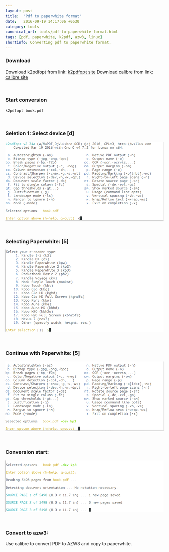 ```yaml
---
layout: post
title:  "Pdf to paperwhite format"
date:   2016-09-19 14:17:06 +0530
category: tools
canonical_url: tools/pdf-to-paperwhite-format.html
tags: [pdf, paperwhite, k2pdf, azw3, linux]
shortinfo: Converting pdf to paperwhite format.
---
```



### Download
Download k2pdfopt from link: [k2pdfopt site](http://www.willus.com/k2pdfopt/)
Download calibre from link: [calibre site](https://calibre-ebook.com/download)

&nbsp;

### Start conversion

```bash
k2pdfopt book.pdf
```

&nbsp;

### Seletion 1: Select device [d]

![k2pdfopt device selection](/images/k2pdf/k2pdfopt-device-selection.png "k2pdfopt device selection")

&nbsp;

### Selecting Paperwhite: [5]

![k2pdfopt select paperwhite](/images/k2pdf/k2pdfopt-paperwhite.png "k2pdfopt select paperwhite")

&nbsp;

### Continue with Paperwhite: [5]

![k2pdfopt finalize selection](/images/k2pdf/k2pdfopt-start-conversion.png "k2pdfopt finalize selection")

&nbsp;

### Conversion start:

![k2pdfopt conversion start](/images/k2pdf/k2pdfopt-pdf-convert-start.png "k2pdfopt conversion start")

&nbsp;

### Convert to azw3:
Use calibre to convert PDF to AZW3 and copy to paperwhite.

&nbsp;

&nbsp;





